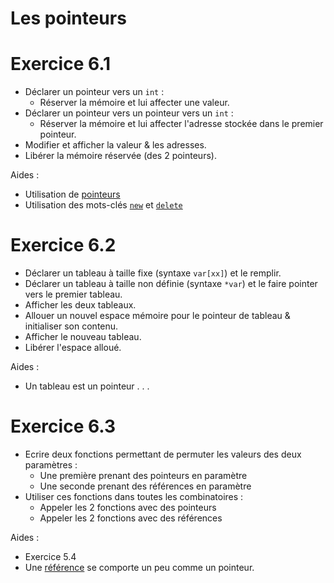 
# Les pointeurs


# Exercice 6.1
* Déclarer un pointeur vers un `int` :
  * Réserver la mémoire et lui affecter une valeur.
* Déclarer un pointeur vers un pointeur vers un `int` :
  * Réserver la mémoire et lui affecter l'adresse stockée dans le premier pointeur.
* Modifier et afficher la valeur & les adresses.
* Libérer la mémoire réservée (des 2 pointeurs).

Aides :
* Utilisation de [pointeurs](https://fr.cppreference.com/w/cpp/language/pointer)
* Utilisation des mots-clés [`new`](https://fr.cppreference.com/w/cpp/language/new) et [`delete`](https://fr.cppreference.com/w/cpp/language/delete)


# Exercice 6.2
* Déclarer un tableau à taille fixe (syntaxe `var[xx]`) et le remplir.
* Déclarer un tableau à taille non définie (syntaxe `*var`) et le faire pointer vers le premier tableau.
* Afficher les deux tableaux.
* Allouer un nouvel espace mémoire pour le pointeur de tableau & initialiser son contenu.
* Afficher le nouveau tableau.
* Libérer l'espace alloué.

Aides :
* Un tableau est un pointeur . . .


# Exercice 6.3
* Ecrire deux fonctions permettant de permuter les valeurs des deux paramètres :
  * Une première prenant des pointeurs en paramètre
  * Une seconde prenant des références en paramètre
* Utiliser ces fonctions dans toutes les combinatoires :
  * Appeler les 2 fonctions avec des pointeurs
  * Appeler les 2 fonctions avec des références

Aides :
* Exercice 5.4
* Une [référence](https://en.cppreference.com/w/cpp/language/reference) se comporte un peu comme un pointeur.
